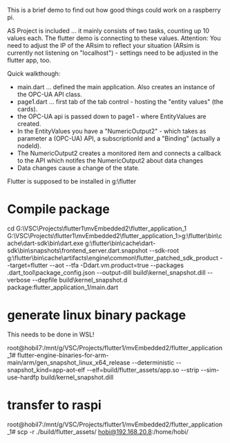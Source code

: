 This is a brief demo to find out how good things could work on a raspberry pi. 

AS Project is included ... it mainly consists of two tasks, counting up 10 values each. 
The flutter demo is connecting to these values. 
Attention: You need to adjust the IP of the ARsim to reflect your situation (ARsim is currently not listening on "localhost") - settings need to be adjusted in the flutter app, too. 

Quick walkthough:

* main.dart ... defined the main application. Also creates an instance of the OPC-UA API class. 
* page1.dart ... first tab of the tab control - hosting the "entity values" (the cards).
* the OPC-UA api is passed down to page1 - where EntityValues are created. 
* In the EntityValues you have a "NumericOutput2" - which takes as parameter a (OPC-UA) API, a subscriptionId and a "Binding" (actually a nodeId).
* The NumericOutput2 creates a monitored item and connects a callback to the API which notifes the NumericOutput2 about data changes
* Data changes cause a change of the state. 



Flutter is supposed to be installed in g:\flutter

# Compile package
cd G:\VSC\Projects\flutter1\mvEmbedded2\flutter_application_1
G:\VSC\Projects\flutter1\mvEmbedded2\flutter_application_1>g:\flutter\bin\cache\dart-sdk\bin\dart.exe g:\flutter\bin\cache\dart-sdk\bin\snapshots\frontend_server.dart.snapshot --sdk-root g:\flutter\bin\cache\artifacts\engine\common\flutter_patched_sdk_product --target=flutter --aot --tfa -Ddart.vm.product=true --packages .dart_tool\package_config.json --output-dill build\kernel_snapshot.dill --verbose --depfile build\kernel_snapshot.d package:flutter_application_1/main.dart

# generate linux binary package

This needs to be done in WSL!

root@hobiI7:/mnt/g/VSC/Projects/flutter1/mvEmbedded2/flutter_application_1# flutter-engine-binaries-for-arm-main/arm/gen_snapshot_linux_x64_release --deterministic --snapshot_kind=app-aot-elf --elf=build/flutter_assets/app.so --strip --sim-use-hardfp build/kernel_snapshot.dill

# transfer to raspi 

root@hobiI7:/mnt/g/VSC/Projects/flutter1/mvEmbedded2/flutter_application_1# scp -r ./build/flutter_assets/ hobi@192.168.20.8:/home/hobi/